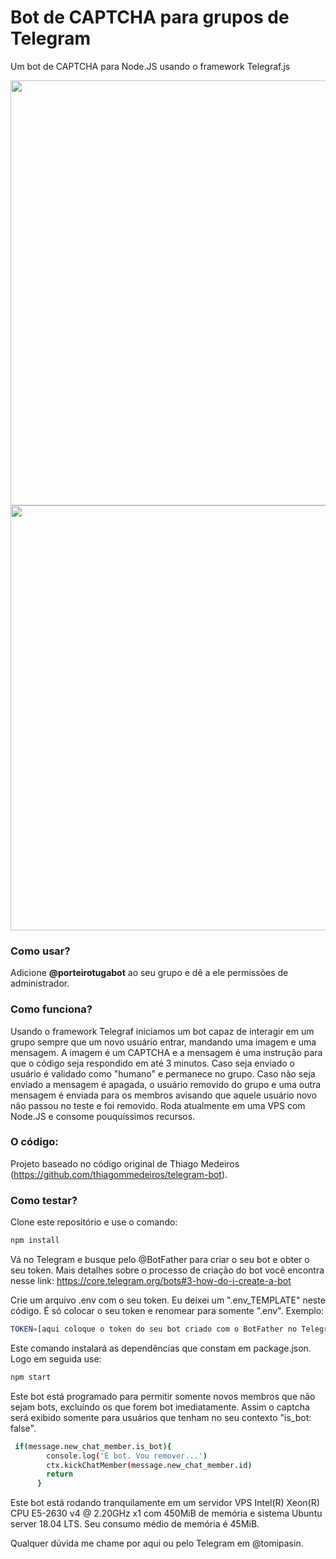 # Bot de CAPTCHA para grupos de Telegram

Um bot de CAPTCHA para Node.JS usando o framework Telegraf.js

<img src="https://tomipasin.com/assets/img/Exemplo1.png" style="width: 680px"/>
</hr>
<img src="https://tomipasin.com/assets/img/Exemplo2.png" style="width: 680px"/>

### Como usar?
Adicione <strong>@porteirotugabot</strong> ao seu grupo e dê a ele permissões de administrador.

### Como funciona?
Usando o framework Telegraf iniciamos um bot capaz de interagir em um grupo
sempre que um novo usuário entrar, mandando uma imagem e uma mensagem.
A imagem é um CAPTCHA e a mensagem é uma instrução para que o código seja respondido em até 3 minutos. 
Caso seja enviado o usuário é validado como "humano" e permanece no grupo.
Caso não seja enviado a mensagem é apagada, o usuário removido do grupo e uma outra mensagem é enviada para os membros avisando que aquele usuário novo não passou no teste e foi removido.
Roda atualmente em uma VPS com Node.JS e consome pouquíssimos recursos. 


### O código:
Projeto baseado no código original de Thiago Medeiros (https://github.com/thiagommedeiros/telegram-bot).

### Como testar?
Clone este repositório e use o comando:
```sh
npm install
```
Vá no Telegram e busque pelo @BotFather para criar o seu bot e obter o seu token.
Mais detalhes sobre o processo de criação do bot você encontra nesse link: <a>https://core.telegram.org/bots#3-how-do-i-create-a-bot</a>

Crie um arquivo .env com o seu token. Eu deixei um ".env_TEMPLATE" neste código. 
É só colocar o seu token e renomear para somente ".env".
Exemplo:

```sh
TOKEN=[aqui coloque o token do seu bot criado com o BotFather no Telegram]
```


Este comando instalará as dependências que constam em package.json.
Logo em seguida use:

```sh
npm start
```

Este bot está programado para permitir somente novos membros que não sejam bots, excluíndo os que forem bot imediatamente. Assim o captcha será exibido somente para usuários que tenham no seu contexto "is_bot: false".

```sh
 if(message.new_chat_member.is_bot){
        console.log('É bot. Vou remover...')
        ctx.kickChatMember(message.new_chat_member.id)
        return
      }
```



Este bot está rodando tranquilamente em um servidor VPS Intel(R) Xeon(R) CPU E5-2630 v4 @ 2.20GHz x1 com 450MiB de memória e sistema Ubuntu server 18.04 LTS. Seu consumo médio de memória é 45MiB.


Qualquer dúvida me chame por aqui ou pelo Telegram em @tomipasin. 





